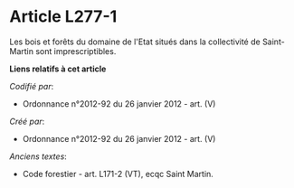 # Article L277-1

Les bois et forêts du domaine de l'Etat situés dans la collectivité de Saint-Martin sont imprescriptibles.

**Liens relatifs à cet article**

_Codifié par_:

  - Ordonnance n°2012-92 du 26 janvier 2012 - art. (V)

_Créé par_:

  - Ordonnance n°2012-92 du 26 janvier 2012 - art. (V)

_Anciens textes_:

  - Code forestier - art. L171-2 (VT), ecqc Saint Martin.

